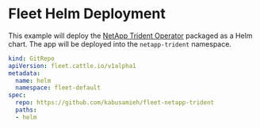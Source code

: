 # Fleet Helm Deployment

This example will deploy the [NetApp Trident Operator](https://www.netapp.com/cloud-services/trident/)
packaged as a Helm chart.
The app will be deployed into the `netapp-trident` namespace.


```yaml
kind: GitRepo
apiVersion: fleet.cattle.io/v1alpha1
metadata:
  name: helm
  namespace: fleet-default
spec:
  repo: https://github.com/kabusamieh/fleet-netapp-trident
  paths:
  - helm
```